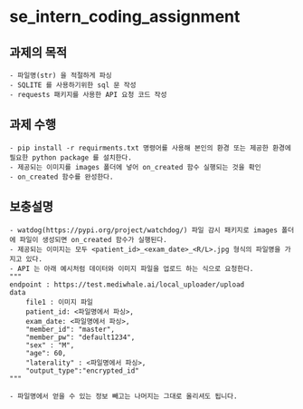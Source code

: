 # se_intern_coding_assignment

## 과제의 목적
    - 파일명(str) 을 적절하게 파싱
    - SQLITE 를 사용하기위한 sql 문 작성
    - requests 패키지를 사용한 API 요청 코드 작성

## 과제 수행
    - pip install -r requirments.txt 명령어를 사용해 본인의 환경 또는 제공한 환경에 필요한 python package 를 설치한다.
    - 제공되는 이미지를 images 폴더에 넣어 on_created 함수 실행되는 것을 확인
    - on_created 함수를 완성한다.

## 보충설명
    - watdog(https://pypi.org/project/watchdog/) 파일 감시 패키지로 images 폴더에 파일이 생성되면 on_created 함수가 실행된다.
    - 제공되는 이미지는 모두 <patient_id>_<exam_date>_<R/L>.jpg 형식의 파일명을 가지고 있다.
    - API 는 아래 예시처럼 데이터와 이미지 파일을 업로드 하는 식으로 요청한다. 
    """
    endpoint : https://test.mediwhale.ai/local_uploader/upload
    data
        file1 : 이미지 파일
        patient_id: <파일명에서 파싱>,
        exam_date: <파일명에서 파싱>,
        "member_id": "master",
        "member_pw": "default1234",
        "sex" : "M",
        "age": 60,
        "laterality" : <파일명에서 파싱>,
        "output_type":"encrypted_id"
    """

    - 파일명에서 얻을 수 있는 정보 빼고는 나머지는 그대로 올리셔도 됩니다.